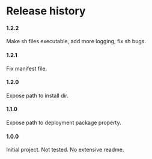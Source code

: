 # Release history

#### 1.2.2
Make sh files executable, add more logging, fix sh bugs.

#### 1.2.1
Fix manifest file.

#### 1.2.0
Expose path to install dir.

#### 1.1.0
Expose path to deployment package property.

#### 1.0.0
Initial project. Not tested. No extensive readme.
